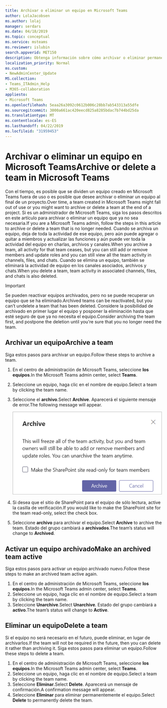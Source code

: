 ```yaml
---
title: Archivar o eliminar un equipo en Microsoft Teams
author: LolaJacobsen
ms.author: lolaj
manager: serdars
ms.date: 04/18/2019
ms.topic: conceptual
ms.service: msteams
ms.reviewer: islubin
search.appverid: MET150
description: Obtenga información sobre cómo archivar o eliminar permanentemente un equipo.
localization_priority: Normal
ms.custom:
- NewAdminCenter_Update
MS.collection:
- Teams_ITAdmin_Help
- M365-collaboration
appliesto:
- Microsoft Teams
ms.openlocfilehash: 5eaa26a3092c0612b006c28bb7ab543313a55dfe
ms.sourcegitcommit: 3000a661ac420eecd825a8285bdac7b744bd25da
ms.translationtype: MT
ms.contentlocale: es-ES
ms.lasthandoff: 04/22/2019
ms.locfileid: "31959453"
---
```

<a name="archive-or-delete-a-team-in-microsoft-teams"></a><span data-ttu-id="d614a-103">Archivar o eliminar un equipo en Microsoft Teams</span><span class="sxs-lookup"><span data-stu-id="d614a-103">Archive or delete a team in Microsoft Teams</span></span>
===========================================

<span data-ttu-id="d614a-104">Con el tiempo, es posible que se dividen un equipo creado en Microsoft Teams fuera de uso o es posible que desee archivar o eliminar un equipo al final de un proyecto.</span><span class="sxs-lookup"><span data-stu-id="d614a-104">Over time, a team created in Microsoft Teams might fall out of use or you might want to archive or delete a team at the end of a project.</span></span> <span data-ttu-id="d614a-105">Si es un administrador de Microsoft Teams, siga los pasos descritos en este artículo para archivar o eliminar un equipo que ya no sea necesaria.</span><span class="sxs-lookup"><span data-stu-id="d614a-105">If you are a Microsoft Teams admin, follow the steps in this article to archive or delete a team that is no longer needed.</span></span> <span data-ttu-id="d614a-106">Cuando se archiva un equipo, deja de toda la actividad de ese equipo, pero aún puede agregar o quitar a miembros y actualizar las funciones y aún puede ver toda la actividad del equipo en charlas, archivos y canales.</span><span class="sxs-lookup"><span data-stu-id="d614a-106">When you archive a team, all activity for that team ceases, but you can still add or remove members and update roles and you can still view all the team activity in channels, files, and chats.</span></span> <span data-ttu-id="d614a-107">Cuando se elimina un equipo, también se eliminará la actividad de equipo en los canales asociados, archivos y chats.</span><span class="sxs-lookup"><span data-stu-id="d614a-107">When you delete a team, team activity in associated channels, files, and chats is also deleted.</span></span> 

> [!IMPORTANT]
> <span data-ttu-id="d614a-108">Se pueden reactivar equipos archivados, pero no se puede recuperar un equipo que se ha eliminado.</span><span class="sxs-lookup"><span data-stu-id="d614a-108">Archived teams can be reactivated, but you can’t undelete a team that has been deleted.</span></span> <span data-ttu-id="d614a-109">Considere la posibilidad de archivado en primer lugar el equipo y posponer la eliminación hasta que esté seguro de que ya no necesita el equipo.</span><span class="sxs-lookup"><span data-stu-id="d614a-109">Consider archiving the team first, and postpone the deletion until you're sure that you no longer need the team.</span></span>

## <a name="archive-a-team"></a><span data-ttu-id="d614a-110">Archivar un equipo</span><span class="sxs-lookup"><span data-stu-id="d614a-110">Archive a team</span></span>

<span data-ttu-id="d614a-111">Siga estos pasos para archivar un equipo.</span><span class="sxs-lookup"><span data-stu-id="d614a-111">Follow these steps to archive a team.</span></span>

1. <span data-ttu-id="d614a-112">En el centro de administración de Microsoft Teams, seleccione **los equipos**.</span><span class="sxs-lookup"><span data-stu-id="d614a-112">In the Microsoft Teams admin center, select **Teams**.</span></span>
2. <span data-ttu-id="d614a-113">Seleccione un equipo, haga clic en el nombre de equipo.</span><span class="sxs-lookup"><span data-stu-id="d614a-113">Select a team by clicking the team name.</span></span>
3. <span data-ttu-id="d614a-114">Seleccione el **archivo**.</span><span class="sxs-lookup"><span data-stu-id="d614a-114">Select **Archive**.</span></span> <span data-ttu-id="d614a-115">Aparecerá el siguiente mensaje de error.</span><span class="sxs-lookup"><span data-stu-id="d614a-115">The following message will appear.</span></span>

    ![Mensaje de archivo de captura de pantalla de los equipos](media/teams-archive-message.png)

4. <span data-ttu-id="d614a-117">Si desea que el sitio de SharePoint para el equipo de sólo lectura, active la casilla de verificación.</span><span class="sxs-lookup"><span data-stu-id="d614a-117">If you would like to make the SharePoint site for the team read-only, select the check box.</span></span>
5. <span data-ttu-id="d614a-118">Seleccione **archivo** para archivar el equipo.</span><span class="sxs-lookup"><span data-stu-id="d614a-118">Select **Archive** to archive the team.</span></span> <span data-ttu-id="d614a-119">Estado del grupo cambiará a **archivados**.</span><span class="sxs-lookup"><span data-stu-id="d614a-119">The team’s status will change to **Archived**.</span></span>

## <a name="make-an-archived-team-active"></a><span data-ttu-id="d614a-120">Activar un equipo archivado</span><span class="sxs-lookup"><span data-stu-id="d614a-120">Make an archived team active</span></span>

<span data-ttu-id="d614a-121">Siga estos pasos para activar un equipo archivado nuevo.</span><span class="sxs-lookup"><span data-stu-id="d614a-121">Follow these steps to make an archived team active again.</span></span>

1. <span data-ttu-id="d614a-122">En el centro de administración de Microsoft Teams, seleccione **los equipos**.</span><span class="sxs-lookup"><span data-stu-id="d614a-122">In the Microsoft Teams admin center, select **Teams**.</span></span>
2. <span data-ttu-id="d614a-123">Seleccione un equipo, haga clic en el nombre de equipo.</span><span class="sxs-lookup"><span data-stu-id="d614a-123">Select a team by clicking the team name.</span></span>
3. <span data-ttu-id="d614a-124">Seleccione **Unarchive**.</span><span class="sxs-lookup"><span data-stu-id="d614a-124">Select **Unarchive**.</span></span> <span data-ttu-id="d614a-125">Estado del grupo cambiará a **activo**.</span><span class="sxs-lookup"><span data-stu-id="d614a-125">The team’s status will change to **Active**.</span></span>

## <a name="delete-a-team"></a><span data-ttu-id="d614a-126">Eliminar un equipo</span><span class="sxs-lookup"><span data-stu-id="d614a-126">Delete a team</span></span>

<span data-ttu-id="d614a-127">Si el equipo no será necesario en el futuro, puede eliminar, en lugar de archivarlos.</span><span class="sxs-lookup"><span data-stu-id="d614a-127">If the team will not be required in the future, then you can delete it rather than archiving it.</span></span> <span data-ttu-id="d614a-128">Siga estos pasos para eliminar un equipo.</span><span class="sxs-lookup"><span data-stu-id="d614a-128">Follow these steps to delete a team.</span></span>

1.  <span data-ttu-id="d614a-129">En el centro de administración de Microsoft Teams, seleccione **los equipos**.</span><span class="sxs-lookup"><span data-stu-id="d614a-129">In the Microsoft Teams admin center, select **Teams**.</span></span>
2.  <span data-ttu-id="d614a-130">Seleccione un equipo, haga clic en el nombre de equipo.</span><span class="sxs-lookup"><span data-stu-id="d614a-130">Select a team by clicking the team name.</span></span>
3.  <span data-ttu-id="d614a-131">Seleccione **Eliminar**.</span><span class="sxs-lookup"><span data-stu-id="d614a-131">Select **Delete**.</span></span> <span data-ttu-id="d614a-132">Aparecerá un mensaje de confirmación.</span><span class="sxs-lookup"><span data-stu-id="d614a-132">A confirmation message will appear.</span></span>
4.  <span data-ttu-id="d614a-133">Seleccione **Eliminar** para eliminar permanentemente el equipo.</span><span class="sxs-lookup"><span data-stu-id="d614a-133">Select **Delete** to permanently delete the team.</span></span>



